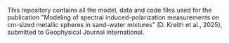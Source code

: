 This repository contains all the model, data and code files used for the publication "Modeling of spectral induced-polarization measurements on cm-sized metallic spheres in sand-water mixtures" (D. Kreith et al., 2025), submitted to Geophysical Journal International.
